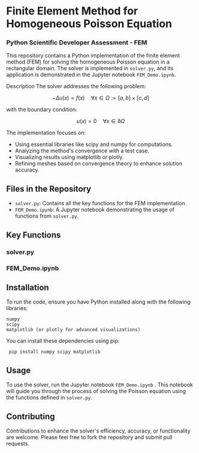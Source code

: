 # Finite Element Method for Homogeneous Poisson Equation

### Python Scientific Developer Assessment - FEM 

This repository contains a Python implementation of the finite element method (FEM) for solving the homogeneous Poisson equation in a rectangular domain. The solver is implemented in `solver.py`, and its application is demonstrated in the Jupyter notebook `FEM_Demo.ipynb`.

Description
The solver addresses the following problem:

$$
-Δu(x) = f(x) \quad \forall x \in \Omega := [a, b] \times [c, d]
$$

with the boundary condition:

$$
u(x) = 0 \quad \forall x \in \partial\Omega
$$


The implementation focuses on:

- Using essential libraries like scipy and numpy for computations.
- Analyzing the method's convergence with a test case.
- Visualizing results using matplotlib or plotly.
- Refining meshes based on convergence theory to enhance solution accuracy.

## Files in the Repository
- `solver.py`: Contains all the key functions for the FEM implementation.
- `FEM_Demo.ipynb`: A Jupyter notebook demonstrating the usage of functions from `solver.py`.



## Key Functions
### solver.py

### FEM_Demo.ipynb


## Installation
To run the code, ensure you have Python installed along with the following libraries:

```
numpy
scipy
matplotlib (or plotly for advanced visualizations)
```

You can install these dependencies using pip:
```
 pip install numpy scipy matplotlib
```


## Usage
To use the solver, run the Jupyter notebook `FEM_Demo.ipynb` . This notebook will guide you through the process of solving the Poisson equation using the functions defined in `solver.py`.


## Contributing
Contributions to enhance the solver's efficiency, accuracy, or functionality are welcome. Please feel free to fork the repository and submit pull requests.
